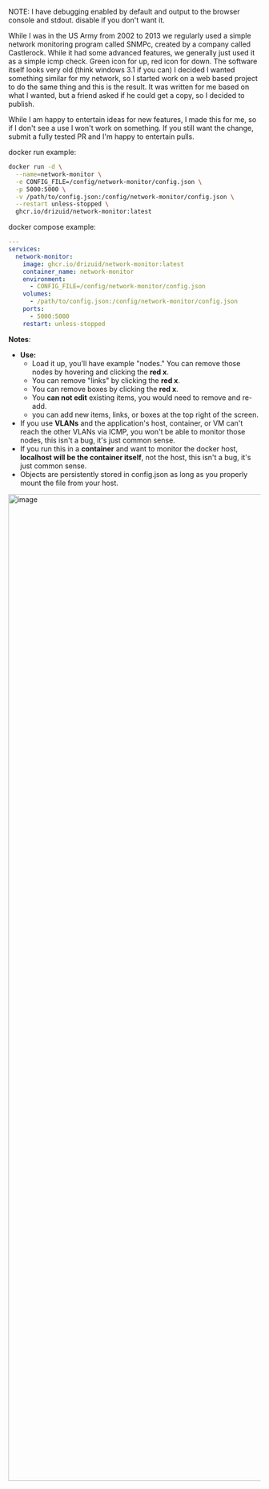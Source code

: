 NOTE: I have debugging enabled by default and output to the browser console and stdout. disable if you don't want it.

While I was in the US Army from 2002 to 2013 we regularly used a simple network monitoring program called SNMPc, created by a company called Castlerock. 
While it had some advanced features, we generally just used it as a simple icmp check. Green icon for up, red icon for down. 
The software itself looks very old (think windows 3.1 if you can) I decided I wanted something similar for my network, so I started work on a web based project to do the same thing and this is the result. 
It was written for me based on what I wanted, but a friend asked if he could get a copy, so I decided to publish.

While I am happy to entertain ideas for new features, I made this for me, so if I don't see a use I won't work on something. 
If you still want the change, submit a fully tested PR and I'm happy to entertain pulls.

docker run example:
```bash
docker run -d \
  --name=network-monitor \
  -e CONFIG_FILE=/config/network-monitor/config.json \
  -p 5000:5000 \
  -v /path/to/config.json:/config/network-monitor/config.json \
  --restart unless-stopped \
  ghcr.io/drizuid/network-monitor:latest
  ```
docker compose example:
```yaml
---
services:
  network-monitor:
    image: ghcr.io/drizuid/network-monitor:latest
    container_name: network-monitor
    environment:
      - CONFIG_FILE=/config/network-monitor/config.json
    volumes:
      - /path/to/config.json:/config/network-monitor/config.json
    ports:
      - 5000:5000
    restart: unless-stopped
```

**Notes**: 
* **Use:**
    * Load it up, you'll have example "nodes." You can remove those nodes by hovering and clicking the **red x**.
    * You can remove "links" by clicking the **red x**.
    * You can remove boxes by clicking the **red x**.
    * You **can not edit** existing items, you would need to remove and re-add. 
    * you can add new items, links, or boxes at the top right of the screen.
* If you use **VLANs** and the application's host, container, or VM can't reach the other VLANs via ICMP, you won't be able to monitor those nodes, this isn't a bug, it's just common sense.
* If you run this in a **container** and want to monitor the docker host, **localhost will be the container itself**, not the host, this isn't a bug, it's just common sense.
* Objects are persistently stored in config.json as long as you properly mount the file from your host.

<img width="2121" height="1966" alt="image" src="https://github.com/user-attachments/assets/7b4e92a1-ef5d-4190-a3a5-430ce875a6e4" />
